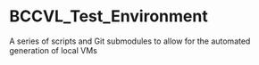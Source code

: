 BCCVL_Test_Environment
======================

A series of scripts and Git submodules to allow for the automated generation of local VMs
